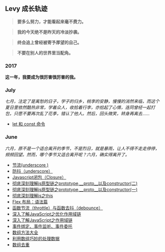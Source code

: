 ## Levy 成长轨迹
> **要多么努力，才能看起来毫不费力。**

> **我的今天绝不是昨天的冷淡抄袭。**

> **终会追上曾经被寄予厚望的自己。**

> **不要在别人的世界里当配角。**

### 2017

**这一年，我要成为很厉害很厉害的我。**

### July
_七月，注定了是离愁的日子，学子的归乡，桃李的安静，慢慢的消然来临，而这个夏日里依然酷热非常，学着众人，收拾着行李，亦拾起了心情，连同曾经一起打包，只愿不要再次乱了花季，错认了他人。然后，回头微笑，转身再离去……_

- [let 和 const 命令](https://github.com/linchwei/blog/issues/15)


### June
_六月，原不是一个适合离开的季节，不是烈日，就是暴雨，让人不得不走走停停，频频回望。然而，哪个季节又适合离开呢？六月，确实得离开了。_

- [节流(underscore ) ](https://github.com/linchwei/blog/issues/14)
- [防抖（underscore）](https://github.com/linchwei/blog/issues/13)
- [Javascript闭包（Closure）](https://github.com/linchwei/blog/issues/12)
- [彻底深刻理解js原型链之prototype,__proto__以及constructor(二)](https://github.com/linchwei/blog/issues/11)
- [彻底深刻理解js原型链之prototype,__proto__以及constructor(一)](https://github.com/linchwei/blog/issues/10)
- [彻底深刻理解js之this](https://github.com/linchwei/blog/issues/9)
- [Flex 布局：语法篇](https://github.com/linchwei/blog/issues/8)
- [函数节流（throttle）与函数去抖（debounce）](https://github.com/linchwei/blog/issues/7)
- [深入了解JavaScript之优化作用域链](https://github.com/linchwei/blog/issues/6)
- [深入了解JavaScript之作用域链](https://github.com/linchwei/blog/issues/5)
- [事件绑定、事件监听、事件委托](https://github.com/linchwei/blog/issues/4)
- [数组方法大全](https://github.com/linchwei/blog/issues/3)
- [利用数组巧妙的处理数据](https://github.com/linchwei/blog/issues/2)
- [数组去重](https://github.com/linchwei/blog/issues/1)
